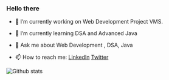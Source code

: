 ### Hello there 



- 🔭 I’m currently working on Web Development Project VMS.
- 🌱 I’m currently learning DSA and Advanced Java

- 💬 Ask me about Web Development , DSA, Java
- 📫 How to reach me: [LinkedIn](https://www.linkedin.com/in/makarand-pundlik-9127461a2/) [Twitter](https://twitter.com/makarand2308)

![Github stats](https://github-readme-stats.vercel.app/api?username=MakarandPundlik)

